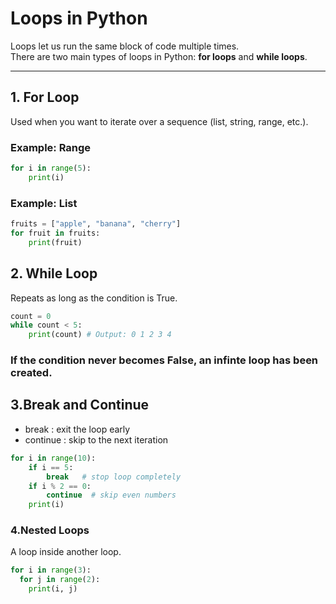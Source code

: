 # Loops in Python

Loops let us run the same block of code multiple times.  
There are two main types of loops in Python: **for loops** and **while loops**.

---

## 1. For Loop
Used when you want to iterate over a sequence (list, string, range, etc.).

### Example: Range
```python
for i in range(5):
    print(i)
```
### Example: List
```python
fruits = ["apple", "banana", "cherry"]
for fruit in fruits:
    print(fruit)
```
## 2. While Loop

Repeats as long as the condition is True.
```python
count = 0
while count < 5:
    print(count) # Output: 0 1 2 3 4
```
### If the condition never becomes False, an infinte loop has been created.
## 3.Break and Continue
- break : exit the loop early
- continue : skip to the next iteration
```python
for i in range(10):
    if i == 5:
        break   # stop loop completely
    if i % 2 == 0:
        continue  # skip even numbers
    print(i)
```
### 4.Nested Loops
A loop inside another loop.
```python
for i in range(3):
  for j in range(2):
    print(i, j)
